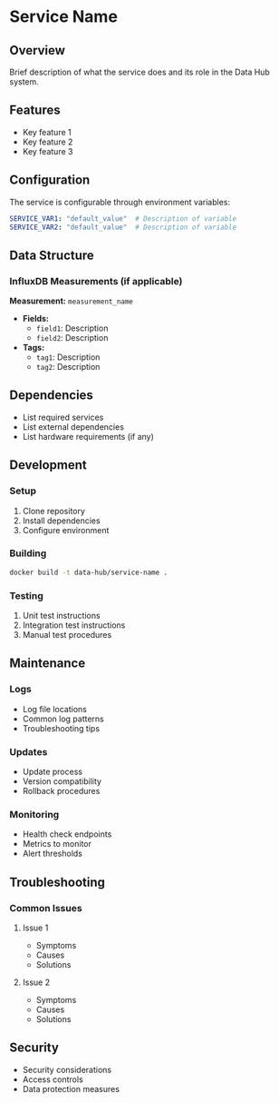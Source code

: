 # Service Name

## Overview
Brief description of what the service does and its role in the Data Hub system.

## Features
- Key feature 1
- Key feature 2
- Key feature 3

## Configuration
The service is configurable through environment variables:
```yaml
SERVICE_VAR1: "default_value"  # Description of variable
SERVICE_VAR2: "default_value"  # Description of variable
```

## Data Structure

### InfluxDB Measurements (if applicable)
**Measurement:** `measurement_name`
- **Fields:**
  - `field1`: Description
  - `field2`: Description
- **Tags:**
  - `tag1`: Description
  - `tag2`: Description

## Dependencies
- List required services
- List external dependencies
- List hardware requirements (if any)

## Development

### Setup
1. Clone repository
2. Install dependencies
3. Configure environment

### Building
```bash
docker build -t data-hub/service-name .
```

### Testing
1. Unit test instructions
2. Integration test instructions
3. Manual test procedures

## Maintenance

### Logs
- Log file locations
- Common log patterns
- Troubleshooting tips

### Updates
- Update process
- Version compatibility
- Rollback procedures

### Monitoring
- Health check endpoints
- Metrics to monitor
- Alert thresholds

## Troubleshooting

### Common Issues
1. Issue 1
   - Symptoms
   - Causes
   - Solutions

2. Issue 2
   - Symptoms
   - Causes
   - Solutions

## Security
- Security considerations
- Access controls
- Data protection measures
